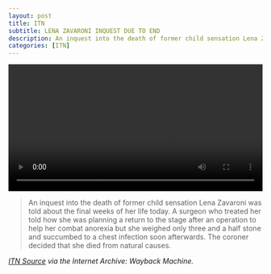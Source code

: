 ```yaml
---
layout: post
title: ITN
subtitle: LENA ZAVARONI INQUEST DUE TO END
description: An inquest into the death of former child sensation Lena Zavaroni was told about the final weeks of her life today. A surgeon who treated her told how she was planning a return to the stage after an operation to help her combat anorexia but she weighed only three and a half stone and succumbed to a chest infection soon afterwards. The coroner decided that she died from natural causes.
categories: [ITN]
---
```


<video controls controlsList="nodownload" width="100%"><source src="/assets/media/LENA ZAVARONI DIES  Archive Footage  ITN Source BSP081299009-0.mp4" type="video/mp4">Sorry, your browser doesn't support embedded videos.</video>

> An inquest into the death of former child sensation Lena Zavaroni was told about the final weeks of her life today. A surgeon who treated her told how she was planning a return to the stage after an operation to help her combat anorexia but she weighed only three and a half stone and succumbed to a chest infection soon afterwards. The coroner decided that she died from natural causes.

<cite>[ITN Source](https://web.archive.org/web/20151105074146/http://www.itnsource.com/en/shotlist//ITN/1999/12/08/BSP081299009/?s=Lena) via the Internet Archive: Wayback Machine.</cite>

